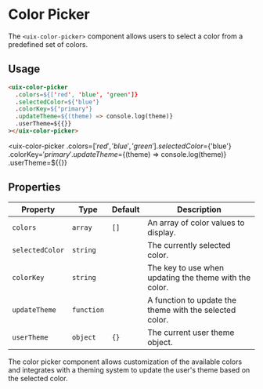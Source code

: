# Color Picker

The `<uix-color-picker>` component allows users to select a color from a predefined set of colors.

## Usage

```html
<uix-color-picker
  .colors=${['red', 'blue', 'green']}
  .selectedColor=${'blue'}
  .colorKey=${'primary'}
  .updateTheme=${(theme) => console.log(theme)}
  .userTheme=${{}}
></uix-color-picker>
```

<uix-color-picker
  .colors=${['red', 'blue', 'green']}
  .selectedColor=${'blue'}
  .colorKey=${'primary'}
  .updateTheme=${(theme) => console.log(theme)}
  .userTheme=${{}}
></uix-color-picker>

## Properties

| Property         | Type       | Default | Description                                                 |
| ---------------- | ---------- | ------- | ----------------------------------------------------------- |
| `colors`         | `array`    | `[]`    | An array of color values to display.                        |
| `selectedColor`  | `string`   |         | The currently selected color.                               |
| `colorKey`       | `string`   |         | The key to use when updating the theme with the color.      |
| `updateTheme`    | `function` |         | A function to update the theme with the selected color.     |
| `userTheme`      | `object`   | `{}`    | The current user theme object.                              |

The color picker component allows customization of the available colors and integrates with a theming system to update the user's theme based on the selected color.
